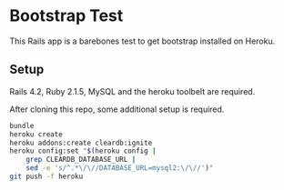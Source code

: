 # Bootstrap Test

This Rails app is a barebones test to get bootstrap installed on Heroku.

## Setup

Rails 4.2, Ruby 2.1.5, MySQL and the heroku toolbelt are required.

After cloning this repo, some additional setup is required.

```bash
bundle
heroku create
heroku addons:create cleardb:ignite
heroku config:set "$(heroku config |
    grep CLEARDB_DATABASE_URL | 
    sed -e 's/^.*\/\//DATABASE_URL=mysql2:\/\//')"
git push -f heroku
```
